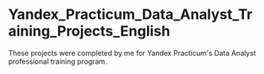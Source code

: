 # Yandex_Practicum_Data_Analyst_Training_Projects_English
These projects were completed by me for Yandex Practicum's Data Analyst professional training program.
